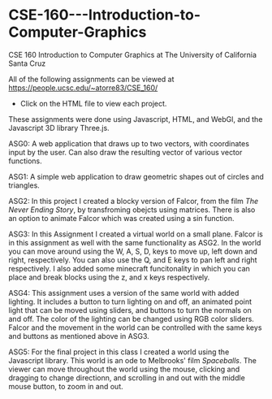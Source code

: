 # CSE-160---Introduction-to-Computer-Graphics
CSE 160 Introduction to Computer Graphics at The University of California Santa Cruz

All of the following assignments can be viewed at https://people.ucsc.edu/~atorre83/CSE_160/ 
- Click on the HTML file to view each project. 

These assignments were done using Javascript, HTML, and WebGl, and the Javascript 3D library Three.js.

ASG0: A web application that draws up to two vectors, with coordinates input by the user. Can also draw the resulting vector of various vector functions. 

ASG1: A simple web application to draw geometric shapes out of circles and triangles.

ASG2: In this project I created a blocky version of Falcor, from the film _The Never Ending Story_, by transfroming obejcts using matrices. There is also an option to animate Falcor which was created using a sin function. 

ASG3: In this Assignment I created a virtual world on a small plane. Falcor is in this assignment as well with the same functionality as ASG2. In the world you can move around using the W, A, S, D, keys to move up, left down and right, respectively. You can also use the Q, and E keys to pan left and right respectively. I also added some minecraft funcitonality in which you can place and break blocks using the z, and x keys respectively.

ASG4: This assignment uses a version of the same world with added lighting. It includes a button to turn lighting on and off, an animated point light that can be moved using sliders, and buttons to turn the normals on and off. The color of the lighting can be changed using RGB color sliders. Falcor and the movement in the world can be controlled with the same keys and buttons as mentioned above in ASG3.

ASG5: For the final project in this class I created a world using the Javascript library. This world is an ode to Melbrooks' film _Spaceballs_. The viewer can move throughout the world using the mouse, clicking and dragging to change directionn, and scrolling in and out with the middle mouse button, to zoom in and out. 
